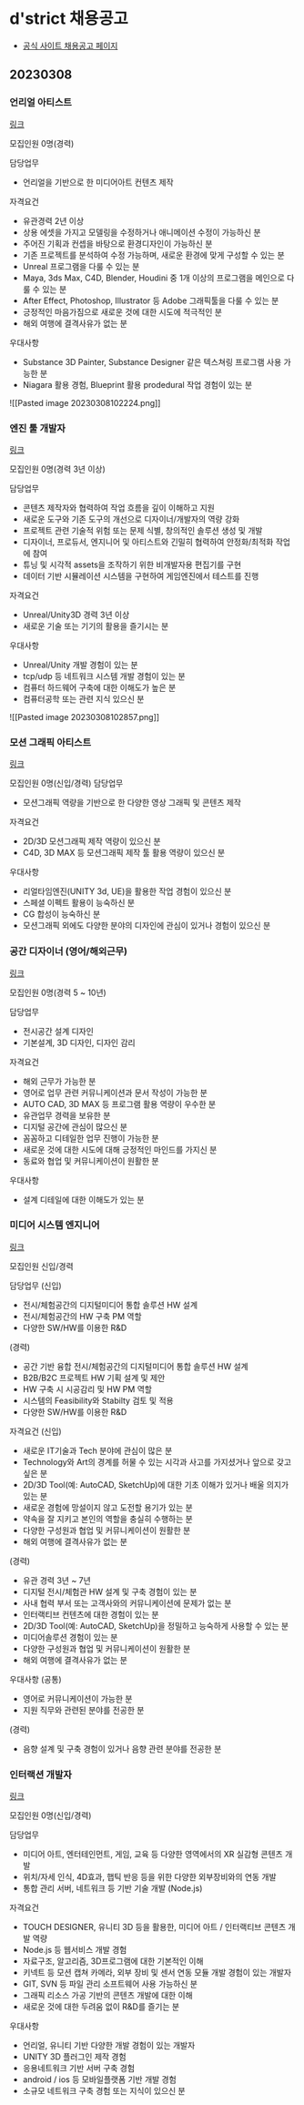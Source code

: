 # d'strict 채용공고
- [공식 사이트 채용공고 페이지](https://kr.dstrict.com/career)

## 20230308
### 언리얼 아티스트
[링크](https://kr.dstrict.com/career#8668727)

모집인원 0명(경력)

담당업무
- 언리얼을 기반으로 한 미디어아트 컨텐츠 제작

자격요건
- 유관경력 2년 이상
- 상용 에셋을 가지고 모델링을 수정하거나 애니메이션 수정이 가능하신 분
- 주어진 기획과 컨셉을 바탕으로 환경디자인이 가능하신 분
- 기존 프로젝트를 분석하여 수정 가능하며, 새로운 환경에 맞게 구성할 수 있는 분
- Unreal 프로그램을 다룰 수 있는 분
- Maya, 3ds Max, C4D, Blender, Houdini 중 1개 이상의 프로그램을 메인으로 다룰 수 있는 분
- After Effect, Photoshop, Illustrator 등 Adobe 그래픽툴을 다룰 수 있는 분
- 긍정적인 마음가짐으로 새로운 것에 대한 시도에 적극적인 분
- 해외 여행에 결격사유가 없는 분

우대사항
- Substance 3D Painter, Substance Designer 같은 텍스쳐링 프로그램 사용 가능한 분
- Niagara 활용 경험, Blueprint 활용 prodedural 작업 경험이 있는 분

![[Pasted image 20230308102224.png]]

### 엔진 툴 개발자
[링크](https://kr.dstrict.com/career#8668671)

모집인원 0명(경력 3년 이상)

담당업무
- 콘텐츠 제작자와 협력하여 작업 흐름을 깊이 이해하고 지원
- 새로운 도구와 기존 도구의 개선으로 디자이너/개발자의 역량 강화
- 프로젝트 관련 기술적 위험 또는 문제 식별, 창의적인 솔루션 생성 및 개발
- 디자이너, 프로듀서, 엔지니어 및 아티스트와 긴밀히 협력하여 안정화/최적화 작업에 참여
- 튜닝 및 시각적 assets을 조작하기 위한 비개발자용 편집기를 구현
- 데이터 기반 시뮬레이션 시스템을 구현하여 게임엔진에서 테스트를 진행

자격요건
- Unreal/Unity3D 경력 3년 이상
- 새로운 기술 또는 기기의 활용을 즐기시는 분

우대사항
- Unreal/Unity 개발 경험이 있는 분
- tcp/udp 등 네트워크 시스템 개발 경험이 있는 분
- 컴퓨터 하드웨어 구축에 대한 이해도가 높은 분
- 컴퓨터공학 또는 관련 지식 있으신 분

![[Pasted image 20230308102857.png]]

### 모션 그래픽 아티스트
[링크](https://kr.dstrict.com/CAREER/?q=YToxOntzOjEyOiJrZXl3b3JkX3R5cGUiO3M6MzoiYWxsIjt9&page=2#8668479)

모집인원 0명(신입/경력)
담당업무
- 모션그래픽 역량을 기반으로 한 다양한 영상 그래픽 및 콘텐츠 제작

자격요건
- 2D/3D 모션그래픽 제작 역량이 있으신 분
- C4D, 3D MAX 등 모션그래픽 제작 툴 활용 역량이 있으신 분

우대사항
- 리얼타임엔진(UNITY 3d, UE)을 활용한 작업 경험이 있으신 분
- 스페셜 이펙트 활용이 능숙하신 분
- CG 합성이 능숙하신 분
- 모션그래픽 외에도 다양한 분야의 디자인에 관심이 있거나 경험이 있으신 분

### 공간 디자이너 (영어/해외근무)
[링크](https://kr.dstrict.com/CAREER/?q=YToxOntzOjEyOiJrZXl3b3JkX3R5cGUiO3M6MzoiYWxsIjt9&page=2#13884805)

모집인원 0명(경력 5 ~ 10년)

담당업무
- 전시공간 설계 디자인
- 기본설계, 3D 디자인, 디자인 감리

자격요건
- 해외 근무가 가능한 분
- 영어로 업무 관련 커뮤니케이션과 문서 작성이 가능한 분
- AUTO CAD, 3D MAX 등 프로그램 활용 역량이 우수한 분
- 유관업무 경력을 보유한 분
- 디지털 공간에 관심이 많으신 분
- 꼼꼼하고 디테일한 업무 진행이 가능한 분
- 새로운 것에 대한 시도에 대해 긍정적인 마인드를 가지신 분
- 동료와 협업 및 커뮤니케이션이 원활한 분

우대사항
- 설계 디테일에 대한 이해도가 있는 분

### 미디어 시스템 엔지니어
[링크](https://kr.dstrict.com/CAREER/?q=YToyOntzOjEyOiJrZXl3b3JkX3R5cGUiO3M6MzoiYWxsIjtzOjQ6InBhZ2UiO2k6Mjt9&page=3#8668588)

모집인원 신입/경력

담당업무
(신입)
- 전시/체험공간의 디지털미디어 통합 솔루션 HW 설계
- 전시/체험공간의 HW 구축 PM 역할
- 다양한 SW/HW를 이용한 R&D

(경력)
- 공간 기반 융합 전시/체험공간의 디지털미디어 통합 솔루션  HW 설계
- B2B/B2C 프로젝트 HW 기획 설계 및 제안
- HW 구축 시 시공감리 및 HW PM 역할
- 시스템의 Feasibility와 Stabilty 검토 및 적용
- 다양한 SW/HW를 이용한 R&D

자격요건
(신입)
- 새로운 IT기술과 Tech 분야에 관심이 많은 분
- Technology와 Art의 경계를 허물 수 있는 시각과 사고를 가지셨거나 앞으로 갖고 싶은 분
- 2D/3D Tool(예: AutoCAD, SketchUp)에 대한 기초 이해가 있거나 배울 의지가 있는 분
- 새로운 경험에 망설이지 않고 도전할 용기가 있는 분
- 약속을 잘 지키고 본인의 역할을 충실히 수행하는 분
- 다양한 구성원과 협업 및 커뮤니케이션이 원활한 분
- 해외 여행에 결격사유가 없는 분

(경력)
- 유관 경력 3년 ~ 7년
- 디지털 전시/체험관 HW 설계 및 구축 경험이 있는 분
- 사내 협력 부서 또는 고객사와의 커뮤니케이션에 문제가 없는 분
- 인터랙티브 컨텐츠에 대한 경험이 있는 분
- 2D/3D Tool(예: AutoCAD, SketchUp)을 정밀하고 능숙하게 사용할 수 있는 분
- 미디어솔루션 경험이 있는 분
- 다양한 구성원과 협업 및 커뮤니케이션이 원활한 분
- 해외 여행에 결격사유가 없는 분

우대사항
(공통)
- 영어로 커뮤니케이션이 가능한 분
- 지원 직무와 관련된 분야를 전공한 분

(경력)
- 음향 설계 및 구축 경험이 있거나 음향 관련 분야를 전공한 분

### 인터랙션 개발자
[링크](https://kr.dstrict.com/CAREER/?q=YToyOntzOjEyOiJrZXl3b3JkX3R5cGUiO3M6MzoiYWxsIjtzOjQ6InBhZ2UiO2k6Mjt9&page=3#8668681)

모집인원 0명(신입/경력)

담당업무	
- 미디어 아트, 엔터테인먼트, 게임, 교육 등 다양한 영역에서의 XR 실감형 콘텐츠 개발
- 위치/자세 인식, 4D효과, 햅틱 반응 등을 위한 다양한 외부장비와의 연동 개발
- 통합 관리 서버, 네트워크 등 기반 기술 개발 (Node.js)

자격요건
- TOUCH DESIGNER, 유니티 3D 등을 활용한, 미디어 아트 / 인터랙티브 콘텐츠 개발 역량
- Node.js 등 웹서비스 개발 경험
- 자료구조, 알고리즘, 3D프로그램에 대한 기본적인 이해
- 키넥트 등 모션 캡쳐 카메라, 외부 장비 및 센서 연동 모듈 개발 경험이 있는 개발자
- GIT, SVN 등 파일 관리 소프트웨어 사용 가능하신 분
- 그래픽 리소스 가공 기반의 콘텐츠 개발에 대한 이해
- 새로운 것에 대한 두려움 없이 R&D를 즐기는 분

우대사항
- 언리얼, 유니티 기반 다양한 개발 경험이 있는 개발자
- UNITY 3D 플러그인 제작 경험
- 응용네트워크 기반 서버 구축 경험
- android / ios 등 모바일플랫폼 기반 개발 경험
- 소규모 네트워크 구축 경험 또는 지식이 있으신 분